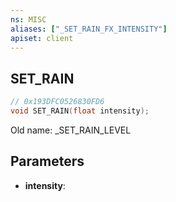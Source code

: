 ```yaml
---
ns: MISC
aliases: ["_SET_RAIN_FX_INTENSITY"]
apiset: client
---
```

## SET_RAIN

```c
// 0x193DFC0526830FD6
void SET_RAIN(float intensity);
```

Old name: _SET_RAIN_LEVEL

## Parameters
* **intensity**:



